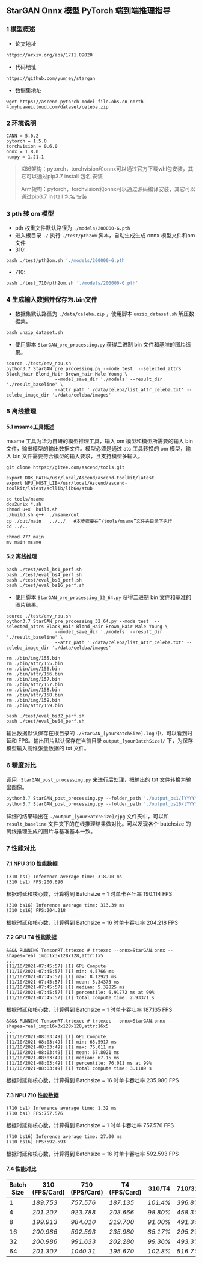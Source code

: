 ## StarGAN Onnx 模型 PyTorch 端到端推理指导

### 1 模型概述

- 论文地址

```
https://arxiv.org/abs/1711.09020
```

- 代码地址

```
https://github.com/yunjey/stargan
```

- 数据集地址

```
wget https://ascend-pytorch-model-file.obs.cn-north-4.myhuaweicloud.com/dataset/celeba.zip
```



### 2 环境说明

```
CANN = 5.0.2
pytorch = 1.5.0
torchvision = 0.6.0
onnx = 1.8.0
numpy = 1.21.1
```

> X86架构：pytorch，torchvision和onnx可以通过官方下载whl包安装，其它可以通过pip3.7 install 包名 安装
>
> Arm架构：pytorch，torchvision和onnx可以通过源码编译安装，其它可以通过pip3.7 install 包名 安装



### 3 pth 转 om 模型

- pth 权重文件默认路径为  `./models/200000-G.pth`
- 进入根目录 `./` 执行 `./test/pth2om` 脚本，自动生成生成 onnx 模型文件和om文件
- 310:
```py
bash ./test/pth2om.sh './models/200000-G.pth'
```

- 710:
```py
bash ./test_710/pth2om.sh './models/200000-G.pth'
```


### 4 生成输入数据并保存为.bin文件

- 数据集默认路径为 `./data/celeba.zip` ，使用脚本 `unzip_dataset.sh` 解压数据集。

```
bash unzip_dataset.sh
```

- 使用脚本 `StarGAN_pre_processing.py` 获得二进制 bin 文件和基准的图片结果。

```
source ./test/env_npu.sh
python3.7 StarGAN_pre_processing.py --mode test  --selected_attrs Black_Hair Blond_Hair Brown_Hair Male Young \
                  --model_save_dir './models' --result_dir './result_baseline' \
                  --attr_path './data/celeba/list_attr_celeba.txt' --celeba_image_dir './data/celeba/images'
```



### 5 离线推理

####  5.1 msame工具概述

msame 工具为华为自研的模型推理工具，输入 om 模型和模型所需要的输入 bin 文件，输出模型的输出数据文件。模型必须是通过 atc 工具转换的 om 模型，输入 bin 文件需要符合模型的输入要求，且支持模型多输入。
```
git clone https://gitee.com/ascend/tools.git

export DDK_PATH=/usr/local/Ascend/ascend-toolkit/latest
export NPU_HOST_LIB=/usr/local/Ascend/ascend-toolkit/latest/acllib/lib64/stub

cd tools/msame
dos2unix *.sh
chmod u+x  build.sh
./build.sh g++  ./msame/out   
cp ./out/main   ../../   #本步骤要在“/tools/msame”文件夹目录下执行
cd ../..

```

```
chmod 777 main
mv main msame
```

####  5.2 离线推理

```
bash ./test/eval_bs1_perf.sh
bash ./test/eval_bs4_perf.sh
bash ./test/eval_bs8_perf.sh
bash ./test/eval_bs16_perf.sh
```

- 使用脚本 `StarGAN_pre_processing_32_64.py` 获得二进制 bin 文件和基准的图片结果。
```
source ./test/env_npu.sh
python3.7 StarGAN_pre_processing_32_64.py --mode test  --selected_attrs Black_Hair Blond_Hair Brown_Hair Male Young \
                  --model_save_dir './models' --result_dir './result_baseline' \
                  --attr_path './data/celeba/list_attr_celeba.txt' --celeba_image_dir './data/celeba/images'
```
```
rm ./bin/img/155.bin
rm ./bin/attr/155.bin
rm ./bin/img/156.bin
rm ./bin/attr/156.bin
rm ./bin/img/157.bin
rm ./bin/attr/157.bin
rm ./bin/img/158.bin
rm ./bin/attr/158.bin
rm ./bin/img/159.bin
rm ./bin/attr/159.bin

bash ./test/eval_bs32_perf.sh
bash ./test/eval_bs64_perf.sh
```


输出数据默认保存在根目录的 `./StarGAN_[yourBatchSize].log` 中，可以看到时延和 FPS。输出图片默认保存在当前目录 `output_[yourBatchSize]/` 下，为保存模型输入高维张量数据的 txt 文件。



### 6 精度对比

调用 ` StarGAN_post_processing.py` 来进行后处理，把输出的 txt 文件转换为输出图像。

```python
python3.7 StarGAN_post_processing.py --folder_path './output_bs1/[YYYYMMDD_HHMMSS]' --batch_size 1
python3.7 StarGAN_post_processing.py --folder_path './output_bs16/[YYYYMMDD_HHMMSS]' --batch_size 16
```

详细的结果输出在 `./output_[yourBatchSize]/jpg` 文件夹中，可以和 `result_baseline` 文件夹下的在线推理结果做对比。可以发现各个 batchsize 的离线推理生成的图片与基准基本一致。



### 7 性能对比

#### 7.1 NPU 310 性能数据
```
(310 bs1) Inference average time: 318.90 ms
(310 bs1) FPS:200.690
```

根据时延和核心数，计算得到 Batchsize = 1 时单卡吞吐率 190.114 FPS

```
(310 bs16) Inference average time: 313.39 ms
(310 bs16) FPS:204.218
```

根据时延和核心数，计算得到 Batchsize = 16 时单卡吞吐率 204.218 FPS

#### 7.2 GPU T4 性能数据

```
&&&& RUNNING TensorRT.trtexec # trtexec --onnx=StarGAN.onnx --shapes=real_img:1x3x128x128,attr:1x5
...
[11/10/2021-07:45:57] [I] GPU Compute
[11/10/2021-07:45:57] [I] min: 4.5766 ms
[11/10/2021-07:45:57] [I] max: 8.12921 ms
[11/10/2021-07:45:57] [I] mean: 5.34373 ms
[11/10/2021-07:45:57] [I] median: 5.32825 ms
[11/10/2021-07:45:57] [I] percentile: 6.91772 ms at 99%
[11/10/2021-07:45:57] [I] total compute time: 2.93371 s
```

根据时延和核心数，计算得到 Batchsize = 1 时单卡吞吐率 187.135 FPS

```
&&&& RUNNING TensorRT.trtexec # trtexec --onnx=StarGAN.onnx --shapes=real_img:16x3x128x128,attr:16x5
...
[11/10/2021-08:03:49] [I] GPU Compute
[11/10/2021-08:03:49] [I] min: 65.5917 ms
[11/10/2021-08:03:49] [I] max: 76.011 ms
[11/10/2021-08:03:49] [I] mean: 67.8021 ms
[11/10/2021-08:03:49] [I] median: 67.15 ms
[11/10/2021-08:03:49] [I] percentile: 76.011 ms at 99%
[11/10/2021-08:03:49] [I] total compute time: 3.1189 s
```

根据时延和核心数，计算得到 Batchsize = 16 时单卡吞吐率 235.980 FPS

#### 7.3 NPU 710 性能数据
```
(710 bs1) Inference average time: 1.32 ms
(710 bs1) FPS:757.576
```

根据时延和核心数，计算得到 Batchsize = 1 时单卡吞吐率 757.576 FPS

```
(710 bs16) Inference average time: 27.00 ms
(710 bs16) FPS:592.593
```

根据时延和核心数，计算得到 Batchsize = 16 时单卡吞吐率 592.593 FPS

#### 7.4 性能对比

| Batch Size | 310 (FPS/Card) | 710 (FPS/Card)| T4 (FPS/Card) | 310/T4   | 710/310  |  710/T4  | 
| ---------- | -------------- | ------------- | ------------- | -------- | -------- | -------- |
| 1          | *189.753*      | *757.576*     | *187.135*     | *101.4%* | *396.8%* | *375.0%* |
| 4          | *201.207*      | *923.788*     | *203.666*     | *98.80%* | *458.3%* | *451.9%* |
| 8          | *199.913*      | *984.010*     | *219.700*     | *91.00%* | *491.3%* | *457.2%* |
| 16         | *200.986*      | *592.593*     | *235.980*     | *85.17%* | *295.2%* | *261.3%* |
| 32         | *200.986*      | *991.633*     | *202.280*     | *99.36%* | *493.3%* | *490.2%* |
| 64         | *201.307*      | *1040.31*     | *195.670*     | *102.8%* | *516.7%* | *531.6%* |


